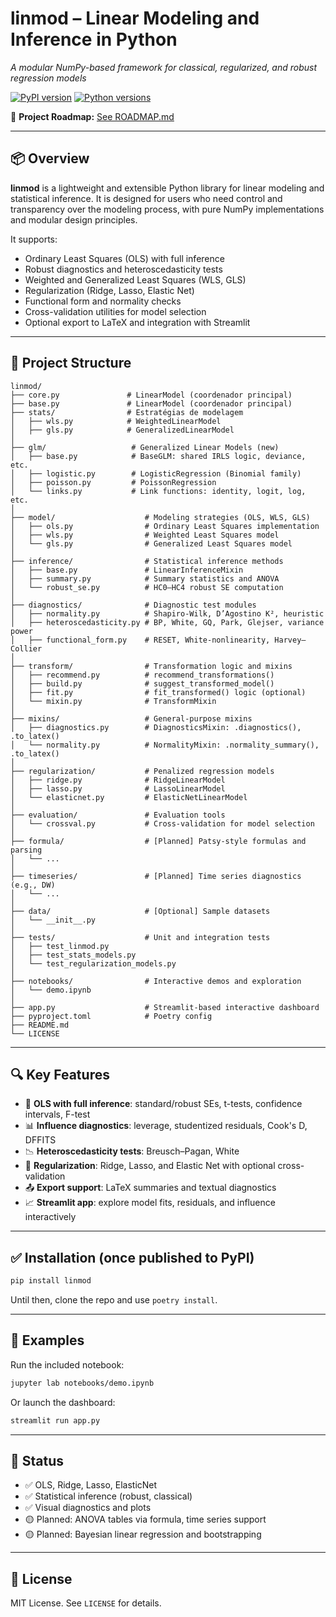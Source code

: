 # **linmod** – Linear Modeling and Inference in Python  
*A modular NumPy-based framework for classical, regularized, and robust regression models*

[![PyPI version](https://img.shields.io/pypi/v/linmod)](https://pypi.org/project/linmod/)
[![Python versions](https://img.shields.io/pypi/pyversions/linmod)](https://pypi.org/project/linmod/)
<!-- [![CI](https://github.com/DiogoRibeiro7/linmod/actions/workflows/test.yml/badge.svg)](https://github.com/DiogoRibeiro7/linmod/actions/workflows/test.yml)
[![Coverage Report](https://github.com/DiogoRibeiro7/linmod/actions/workflows/test.yml/badge.svg?branch=main)](https://DiogoRibeiro7.github.io/linmod/) -->


📍 **Project Roadmap:** [See ROADMAP.md](./ROADMAP.md)

---

## 📦 Overview

**linmod** is a lightweight and extensible Python library for linear modeling and statistical inference. It is designed for users who need control and transparency over the modeling process, with pure NumPy implementations and modular design principles.

It supports:

- Ordinary Least Squares (OLS) with full inference
- Robust diagnostics and heteroscedasticity tests
- Weighted and Generalized Least Squares (WLS, GLS)
- Regularization (Ridge, Lasso, Elastic Net)
- Functional form and normality checks
- Cross-validation utilities for model selection
- Optional export to LaTeX and integration with Streamlit

---

## 📁 Project Structure

```text
linmod/
├── core.py               # LinearModel (coordenador principal)
├── base.py               # LinearModel (coordenador principal)
├── stats/                # Estratégias de modelagem
│   ├── wls.py            # WeightedLinearModel
│   ├── gls.py            # GeneralizedLinearModel
│   
├── glm/                   # Generalized Linear Models (new)
│   ├── base.py            # BaseGLM: shared IRLS logic, deviance, etc.
│   ├── logistic.py        # LogisticRegression (Binomial family)
│   ├── poisson.py         # PoissonRegression
│   └── links.py           # Link functions: identity, logit, log, etc.
│
├── model/                    # Modeling strategies (OLS, WLS, GLS)
│   ├── ols.py                # Ordinary Least Squares implementation
│   ├── wls.py                # Weighted Least Squares model
│   └── gls.py                # Generalized Least Squares model
│
├── inference/                # Statistical inference methods
│   ├── base.py               # LinearInferenceMixin
│   ├── summary.py            # Summary statistics and ANOVA
│   └── robust_se.py          # HC0–HC4 robust SE computation
│
├── diagnostics/              # Diagnostic test modules
│   ├── normality.py          # Shapiro-Wilk, D’Agostino K², heuristic
│   ├── heteroscedasticity.py # BP, White, GQ, Park, Glejser, variance power
│   ├── functional_form.py    # RESET, White-nonlinearity, Harvey–Collier
│
├── transform/                # Transformation logic and mixins
│   ├── recommend.py          # recommend_transformations()
│   ├── build.py              # suggest_transformed_model()
│   ├── fit.py                # fit_transformed() logic (optional)
│   └── mixin.py              # TransformMixin
│
├── mixins/                   # General-purpose mixins
│   ├── diagnostics.py        # DiagnosticsMixin: .diagnostics(), .to_latex()
│   └── normality.py          # NormalityMixin: .normality_summary(), .to_latex()
│
├── regularization/           # Penalized regression models
│   ├── ridge.py              # RidgeLinearModel
│   ├── lasso.py              # LassoLinearModel
│   └── elasticnet.py         # ElasticNetLinearModel
│
├── evaluation/               # Evaluation tools
│   └── crossval.py           # Cross-validation for model selection
│
├── formula/                  # [Planned] Patsy-style formulas and parsing
│   └── ...
│
├── timeseries/               # [Planned] Time series diagnostics (e.g., DW)
│   └── ...
│
├── data/                     # [Optional] Sample datasets
│   └── __init__.py
│
├── tests/                    # Unit and integration tests
│   ├── test_linmod.py
│   ├── test_stats_models.py
│   └── test_regularization_models.py
│
├── notebooks/                # Interactive demos and exploration
│   └── demo.ipynb
│
├── app.py                    # Streamlit-based interactive dashboard
├── pyproject.toml            # Poetry config
├── README.md
└── LICENSE
```

---

## 🔍 Key Features

- 📐 **OLS with full inference**: standard/robust SEs, t-tests, confidence intervals, F-test
- 📊 **Influence diagnostics**: leverage, studentized residuals, Cook's D, DFFITS
- 📉 **Heteroscedasticity tests**: Breusch–Pagan, White
- 🧮 **Regularization**: Ridge, Lasso, and Elastic Net with optional cross-validation
- 📤 **Export support**: LaTeX summaries and textual diagnostics
- 📈 **Streamlit app**: explore model fits, residuals, and influence interactively

---

## ✅ Installation (once published to PyPI)

```bash
pip install linmod
```

Until then, clone the repo and use `poetry install`.

---

## 🧪 Examples

Run the included notebook:

```bash
jupyter lab notebooks/demo.ipynb
```

Or launch the dashboard:

```bash
streamlit run app.py
```

---

## 📌 Status

- ✅ OLS, Ridge, Lasso, ElasticNet
- ✅ Statistical inference (robust, classical)
- ✅ Visual diagnostics and plots
- 🟡 Planned: ANOVA tables via formula, time series support
- 🟡 Planned: Bayesian linear regression and bootstrapping

---

## 📄 License

MIT License. See `LICENSE` for details.
